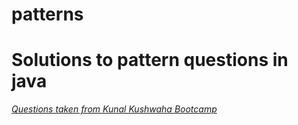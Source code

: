 # patterns

# Solutions to pattern questions in java
[*Questions taken from Kunal Kushwaha Bootcamp*](https://github.com/kunal-kushwaha/DSA-Bootcamp-Java/blob/main/assignments/09-patterns.md)
